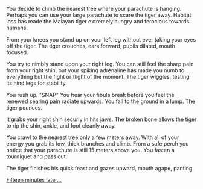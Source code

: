You decide to climb the nearest tree where your parachute is hanging. Perhaps
you can use your large parachute to scare the tiger away. Habitat loss has made
the Malayan tiger extremely hungry and ferocious towards humans.

From your knees you stand up on your left leg without ever taking your eyes off
the tiger. The tiger crouches, ears forward, pupils dilated, mouth focused.

You try to nimbly stand upon your right leg. You can still feel the sharp pain
from your right shin, but your spiking adrenaline has made you numb to
everything but the fight or flight of the moment. The tiger wiggles, testing its
hind legs for stability.

You rush up. "SNAP" You hear your fibula break before you feel the renewed
searing pain radiate upwards. You fall to the ground in a lump. The tiger
pounces.

It grabs your right shin securly in hits jaws. The broken bone allows
the tiger to rip the shin, ankle, and foot cleanly away.

You crawl to the nearest tree only a few meters away. With all of your energy
you grab its low, thick branches and climb. From a safe perch you notice that
your parachute is still 15 meters above you. You fasten a tourniquet and pass
out.

The tiger finishes his quick feast and gazes upward, mouth agape, panting.

[Fifteen minutes later...](fifteen-minutes-later/fifteen-minutes-later.md)